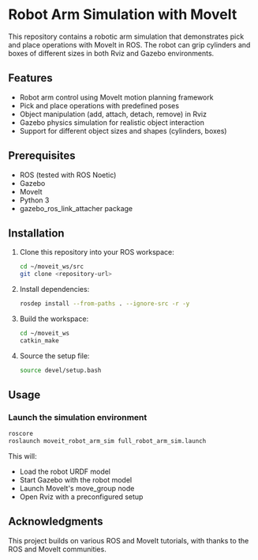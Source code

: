# Robot Arm Simulation with MoveIt

This repository contains a robotic arm simulation that demonstrates pick and place operations with MoveIt in ROS. The robot can grip cylinders and boxes of different sizes in both Rviz and Gazebo environments.

## Features

- Robot arm control using MoveIt motion planning framework
- Pick and place operations with predefined poses
- Object manipulation (add, attach, detach, remove) in Rviz
- Gazebo physics simulation for realistic object interaction
- Support for different object sizes and shapes (cylinders, boxes)

## Prerequisites

- ROS (tested with ROS Noetic)
- Gazebo
- MoveIt
- Python 3
- gazebo_ros_link_attacher package

## Installation

1. Clone this repository into your ROS workspace:
   ```bash
   cd ~/moveit_ws/src
   git clone <repository-url>
   ```

2. Install dependencies:
   ```bash
   rosdep install --from-paths . --ignore-src -r -y
   ```

3. Build the workspace:
   ```bash
   cd ~/moveit_ws
   catkin_make
   ```

4. Source the setup file:
   ```bash
   source devel/setup.bash
   ```

## Usage

### Launch the simulation environment

```bash
roscore
roslaunch moveit_robot_arm_sim full_robot_arm_sim.launch
```

This will:
- Load the robot URDF model
- Start Gazebo with the robot model
- Launch MoveIt's move_group node
- Open Rviz with a preconfigured setup

## Acknowledgments

This project builds on various ROS and MoveIt tutorials, with thanks to the ROS and MoveIt communities.
